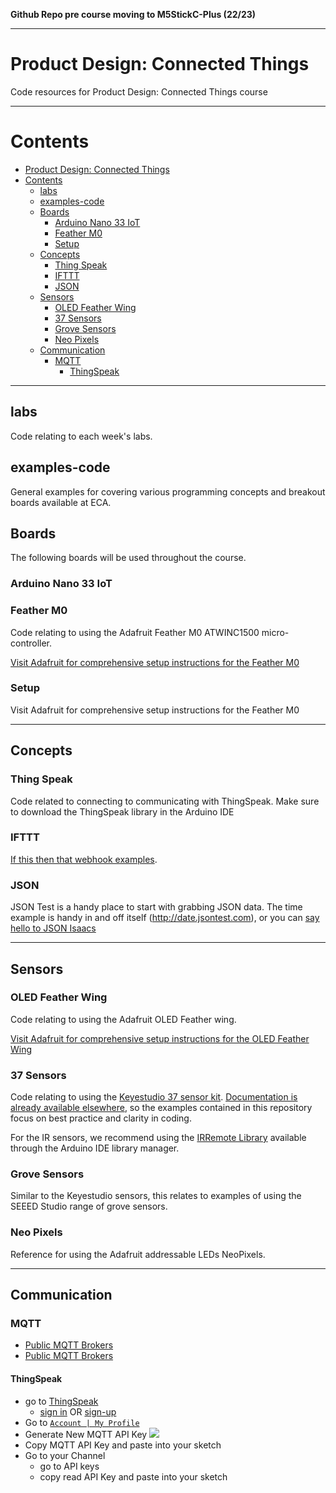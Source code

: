 **Github Repo pre course moving to M5StickC-Plus (22/23)**

__________________________________________________________

# Product Design: Connected Things

Code resources for Product Design: Connected Things course

* * *

# Contents

<!-- TOC depthFrom:1 depthTo:6 withLinks:1 updateOnSave:1 orderedList:0 -->

- [Product Design: Connected Things](#product-design-connected-things)
- [Contents](#contents)
	- [labs](#labs)
	- [examples-code](#examples-code)
	- [Boards](#boards)
		- [Arduino Nano 33 IoT](#arduino-nano-33-iot)
		- [Feather M0](#feather-m0)
		- [Setup](#setup)
	- [Concepts](#concepts)
		- [Thing Speak](#thing-speak)
		- [IFTTT](#ifttt)
		- [JSON](#json)
	- [Sensors](#sensors)
		- [OLED Feather Wing](#oled-feather-wing)
		- [37 Sensors](#37-sensors)
		- [Grove Sensors](#grove-sensors)
		- [Neo Pixels](#neo-pixels)
	- [Communication](#communication)
		- [MQTT](#mqtt)
			- [ThingSpeak](#thingspeak)

<!-- /TOC -->

***

## labs

Code relating to each week's labs.

## examples-code

General examples for covering various programming concepts and breakout boards available at ECA.

## Boards

The following boards will be used throughout the course.

### Arduino Nano 33 IoT

### Feather M0

Code relating to using the Adafruit Feather M0 ATWINC1500 micro-controller.

[Visit Adafruit for comprehensive setup instructions for the Feather M0](https://learn.adafruit.com/adafruit-feather-m0-wifi-atwinc1500/)

### Setup

Visit Adafruit for comprehensive setup instructions for the Feather M0

***

## Concepts

### Thing Speak

Code related to connecting to communicating with ThingSpeak. Make sure to download the ThingSpeak library in the Arduino IDE

### IFTTT

[If this then that webhook examples](https://arduinodiy.wordpress.com/2018/01/03/ifttt-webhooks/).

### JSON

JSON Test is a handy place to start with grabbing JSON data. The time example is handy in and off itself (http://date.jsontest.com), or you can [say hello to JSON Isaacs](https://raw.githubusercontent.com/Edinburgh-College-of-Art/Connected-Things/master/example-code/json/example-data.json)

***

## Sensors

### OLED Feather Wing

Code relating to using the Adafruit OLED Feather wing.

[Visit Adafruit for comprehensive setup instructions for the OLED Feather Wing](https://learn.adafruit.com/adafruit-oled-featherwing?view=all)

### 37 Sensors

Code relating to using the [Keyestudio 37 sensor kit](https://wiki.keyestudio.com/Ks0068_keyestudio_37_in_1_Sensor_Kit_for_Arduino_Starters#kesestudio_37_in_1_Sensor_Kit_for_Arduino_Starters). [Documentation is already available elsewhere](https://www.instructables.com/id/Arduino-37-in-1-Sensors-Kit-Explained/), so the examples contained in this repository focus on best practice and clarity in coding.

For the IR sensors, we recommend using the [IRRemote Library](http://z3t0.github.io/Arduino-IRremote/) available through the Arduino IDE library manager.

### Grove Sensors

Similar to the Keyestudio sensors, this relates to examples of using the SEEED Studio range of grove sensors.

### Neo Pixels

Reference for using the Adafruit addressable LEDs NeoPixels.

* * *

## Communication

### MQTT

- [Public MQTT Brokers](https://github.com/mqtt/mqtt.github.io/wiki/public_brokers)
- [Public MQTT Brokers](http://moxd.io/2015/10/17/public-mqtt-brokers/)

#### ThingSpeak

- go to [ThingSpeak](https://thingspeak.com/)
  - [sign in](https://thingspeak.com/login) OR [sign-up](https://thingspeak.com/users/sign_up)
- Go to [`Account | My Profile`](https://thingspeak.com/account/profile)
- Generate New MQTT API Key
![](https://uk.mathworks.com/help/thingspeak/mqtt_api_key_combod8225de3d105532c6e244c43db7e231d.png)
- Copy MQTT API Key and paste into your sketch
- Go to your Channel
  - go to API keys
  - copy read API Key and paste into your sketch
